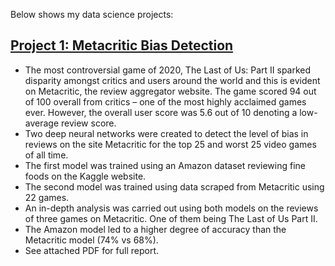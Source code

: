 Below shows my data science projects:                               

## [Project 1: Metacritic Bias Detection](https://github.com/jonnb123/MetacriticProject)
* The most controversial game of 2020, The Last of Us: Part II sparked disparity amongst critics and users around the world and this is evident on Metacritic, the review aggregator website. The game scored 94 out of 100 overall from critics – one of the most highly acclaimed games ever. However, the overall user score was 5.6 out of 10 denoting a low-average review score.
* Two deep neural networks were created to detect the level of bias in reviews on the site Metacritic for the top 25 and worst 25 video games of all time. 
* The first model was trained using an Amazon dataset reviewing fine foods on the Kaggle website.
* The second model was trained using data scraped from Metacritic using 22 games.
* An in-depth analysis was carried out using both models on the reviews of three games on Metacritic. One of them being The Last of Us Part II.
* The Amazon model led to a higher degree of accuracy than the Metacritic model (74% vs 68%).
* See attached PDF for full report. 

